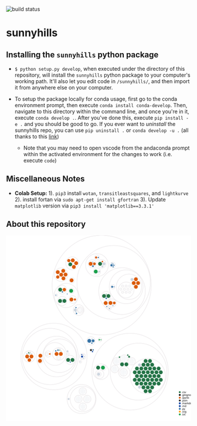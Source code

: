 ![build status](https://github.com/HarritonResearchLab/sunnyhills/workflows/pytesting/badge.svg)
# sunnyhills

## Installing the `sunnyhills` python package

* `$ python setup.py develop`, when executed under the directory of this repository, will install the `sunnyhills` python package to
your computer's working path.  It'll also let you edit code in `/sunnyhills/`,
and then import it from anywhere else on your computer.

* To setup the package locally for conda usage, first go to the conda environment prompt, then execute ```conda install conda-develop```. Then, navigate to this directory within the command line, and once you're in it, execute ```conda develop .```. After you've done this, execute ```pip install -e .``` and you should be good to go. If you ever want to *uninstall* the sunnyhills repo, you can use ```pip uninstall .``` or ```conda develop -u .``` (all thanks to this [link](https://web.archive.org/web/20220302135120/https://stackoverflow.com/questions/49474575/how-to-install-my-own-python-module-package-via-conda-and-watch-its-changes))

    * Note that you may need to open vscode from the andaconda prompt within the activated environment for the changes to work (i.e. execute ```code```)

## Miscellaneous Notes
* **Colab Setup:** 1). ```pip3``` install ```wotan```, ```transitleastsquares```, and ```lightkurve``` 2). install fortan  via  ```sudo apt-get install gfortran``` 3). Update ```matplotlib``` version via ```pip3 install 'matplotlib==3.3.1'``` 

## About this repository
![Visualization of this repo](./diagram.svg)
